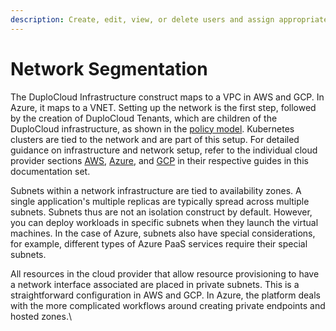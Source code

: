```yaml
---
description: Create, edit, view, or delete users and assign appropriate roles
---
```


# Network Segmentation



The DuploCloud Infrastructure construct maps to a VPC in AWS and GCP. In Azure, it maps to a VNET. Setting up the network is the first step, followed by the creation of DuploCloud Tenants, which are children of the DuploCloud infrastructure, as shown in the [policy model](../../welcome-to-duplocloud/application-focussed-interface.md). Kubernetes clusters are tied to the network and are part of this setup. For detailed guidance on infrastructure and network setup, refer to the individual cloud provider sections [AWS](../../overview/use-cases/creating-an-infrastructure-and-plan-for-aws/), [Azure](../../overview-2/use-cases/infrastructure-and-plan/), and [GCP](../../overview-1/use-cases/creating-an-infrastructure-and-plan-for-gcp/) in their respective guides in this documentation set.&#x20;

Subnets within a network infrastructure are tied to availability zones. A single application's multiple replicas are typically spread across multiple subnets. Subnets thus are not an isolation construct by default. However, you can deploy workloads in specific subnets when they launch the virtual machines. In the case of Azure, subnets also have special considerations, for example, different types of Azure PaaS services require their special subnets.

All resources in the cloud provider that allow resource provisioning to have a network interface associated are placed in private subnets. This is a straightforward configuration in AWS and GCP. In Azure, the platform deals with the more complicated workflows around creating private endpoints and hosted zones.\
